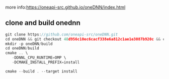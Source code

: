 more info:<https://oneapi-src.github.io/oneDNN/index.html>

## clone and build onednn

``` c++
git clone https://github.com/oneapi-src/oneDNN.git
cd oneDNN && git checkout 48d956c10ec6cacf338e6a812c1ae1e3087b920c && cd ..
mkdir -p oneDNN/build
cd oneDNN/build
cmake .. \
   -DDNNL_CPU_RUNTIME=OMP \
   -DCMAKE_INSTALL_PREFIX=install

cmake --build . --target install

```